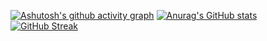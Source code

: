 [![Ashutosh's github activity graph](https://github-readme-activity-graph.vercel.app/graph?username=jaspercliff)](https://github.com/ashutosh00710/github-readme-activity-graph)
[![Anurag's GitHub stats](https://github-readme-stats.vercel.app/api?username=jaspercliff)](https://github.com/anuraghazra/github-readme-stats)
[![GitHub Streak](https://streak-stats.demolab.com/?user=jaspercliff)](https://git.io/streak-stats)
